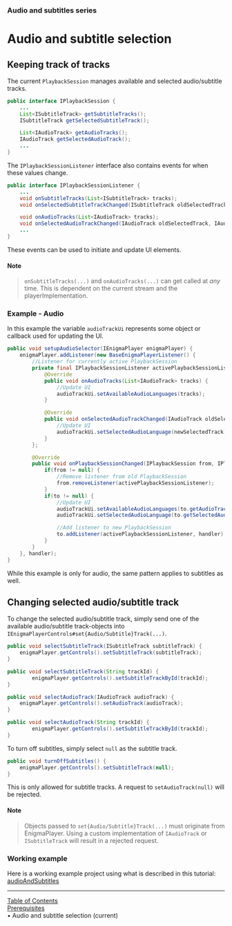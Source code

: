 <!--
SPDX-FileCopyrightText: 2024 Red Bee Media Ltd <https://www.redbeemedia.com/>

SPDX-License-Identifier: MIT
-->

### Audio and subtitles series
# Audio and subtitle selection
## Keeping track of tracks

The current `PlaybackSession` manages available and selected audio/subtitle tracks.

```java
public interface IPlaybackSession {
    ...
    List<ISubtitleTrack> getSubtitleTracks();
    ISubtitleTrack getSelectedSubtitleTrack();

    List<IAudioTrack> getAudioTracks();
    IAudioTrack getSelectedAudioTrack();
    ...
}
```

The `IPlaybackSessionListener` interface also contains events for when these values change.

```java
public interface IPlaybackSessionListener {
    ...
    void onSubtitleTracks(List<ISubtitleTrack> tracks);
    void onSelectedSubtitleTrackChanged(ISubtitleTrack oldSelectedTrack, ISubtitleTrack newSelectedTrack);

    void onAudioTracks(List<IAudioTrack> tracks);
    void onSelectedAudioTrackChanged(IAudioTrack oldSelectedTrack, IAudioTrack newSelectedTrack);
    ...
}
```

These events can be used to initiate and update UI elements.

#### Note
> `onSubtitleTracks(...)` and `onAudioTracks(...)` can get called at *any* time. This is dependent on the current stream and the playerImplementation.


### Example - Audio

In this example the variable `audioTrackUi` represents some object or callback used for updating the UI.

```java
public void setupAudioSelector(IEnigmaPlayer enigmaPlayer) {
    enigmaPlayer.addListener(new BaseEnigmaPlayerListener() {
        //Listener for currently active PlaybackSession
        private final IPlaybackSessionListener activePlaybackSessionListener = new BasePlaybackSessionListener() {
            @Override
            public void onAudioTracks(List<IAudioTrack> tracks) {
                //Update UI
                audioTrackUi.setAvailableAudioLanguages(tracks);
            }

            @Override
            public void onSelectedAudioTrackChanged(IAudioTrack oldSelectedTrack, IAudioTrack newSelectedTrack) {
                //Update UI
                audioTrackUi.setSelectedAudioLanguage(newSelectedTrack);
            }
        };

        @Override
        public void onPlaybackSessionChanged(IPlaybackSession from, IPlaybackSession to) {
            if(from != null) {
                //Remove listener from old PlaybackSession
                from.removeListener(activePlaybackSessionListener);
            }
            if(to != null) {
                //Update UI
                audioTrackUi.setAvailableAudioLanguages(to.getAudioTracks());
                audioTrackUi.setSelectedAudioLanguage(to.getSelectedAudioTrack());

                //Add listener to new PlaybackSession
                to.addListener(activePlaybackSessionListener, handler);
            }
        }
    }, handler);
}
```

While this example is only for audio, the same pattern applies to subtitles as well.

## Changing selected audio/subtitle track

To change the selected audio/subtitle track, simply send one of the available audio/subtitle track-objects into `IEnigmaPlayerControls#set{Audio/Subtitle}Track(...)`.
```java
public void selectSubtitleTrack(ISubtitleTrack subtitleTrack) {
    enigmaPlayer.getControls().setSubtitleTrack(subtitleTrack);
}

public void selectSubtitleTrack(String trackId) {
        enigmaPlayer.getControls().setSubtitleTrackById(trackId);
}

public void selectAudioTrack(IAudioTrack audioTrack) {
    enigmaPlayer.getControls().setAudioTrack(audioTrack);
}

public void selectAudioTrack(String trackId) {
        enigmaPlayer.getControls().setSubtitleTrackById(trackId);
}
```

To turn off subtitles, simply select `null` as the subtitle track.

```java
public void turnOffSubtitles() {
    enigmaPlayer.getControls().setSubtitleTrack(null);
}
```

This is only allowed for subtitle tracks. A request to `setAudioTrack(null)` will be rejected.

#### Note
> Objects passed to `set{Audio/Subtitle}Track(...)` must originate from EnigmaPlayer. Using a custom implementation of `IAudioTrack` or `ISubtitleTrack` will result in a rejected request.

### Working example
Here is a working example project using what is described in this tutorial:
[audioAndSubtitles](https://github.com/EricssonBroadcastServices/EnigmaRiverAndroidTutorialApps/tree/r3.7.17/audioAndSubtitles)<br />



___
[Table of Contents](../index.md)<br/>
[Prerequisites](prerequisites.md)<br/>
&bull; Audio and subtitle selection (current)<br/>
